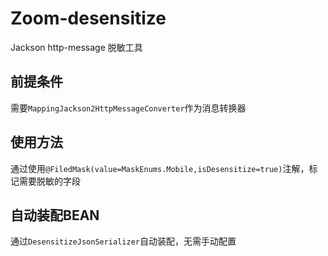# Zoom-desensitize

Jackson http-message 脱敏工具

## 前提条件

需要`MappingJackson2HttpMessageConverter`作为消息转换器

## 使用方法

通过使用`@FiledMask(value=MaskEnums.Mobile,isDesensitize=true)`注解，标记需要脱敏的字段

## 自动装配BEAN

通过`DesensitizeJsonSerializer`自动装配，无需手动配置
